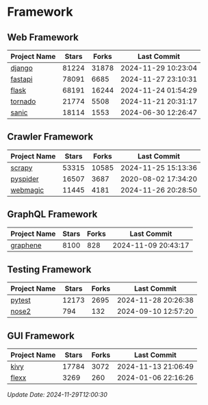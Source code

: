 # Framework

## Web Framework
| Project Name | Stars | Forks | Last Commit |
| ------------ | ----- | ----- | ----------- |
| [django](https://github.com/django/django) | 81224 | 31878 | 2024-11-29 10:23:04 |
| [fastapi](https://github.com/fastapi/fastapi) | 78091 | 6685 | 2024-11-27 23:10:31 |
| [flask](https://github.com/pallets/flask) | 68191 | 16244 | 2024-11-24 01:54:29 |
| [tornado](https://github.com/tornadoweb/tornado) | 21774 | 5508 | 2024-11-21 20:31:17 |
| [sanic](https://github.com/sanic-org/sanic) | 18114 | 1553 | 2024-06-30 12:26:47 |

## Crawler Framework
| Project Name | Stars | Forks | Last Commit |
| ------------ | ----- | ----- | ----------- |
| [scrapy](https://github.com/scrapy/scrapy) | 53315 | 10585 | 2024-11-25 15:13:36 |
| [pyspider](https://github.com/binux/pyspider) | 16507 | 3687 | 2020-08-02 17:34:20 |
| [webmagic](https://github.com/code4craft/webmagic) | 11445 | 4181 | 2024-11-26 20:28:50 |

## GraphQL Framework
| Project Name | Stars | Forks | Last Commit |
| ------------ | ----- | ----- | ----------- |
| [graphene](https://github.com/graphql-python/graphene) | 8100 | 828 | 2024-11-09 20:43:17 |

## Testing Framework
| Project Name | Stars | Forks | Last Commit |
| ------------ | ----- | ----- | ----------- |
| [pytest](https://github.com/pytest-dev/pytest) | 12173 | 2695 | 2024-11-28 20:26:38 |
| [nose2](https://github.com/nose-devs/nose2) | 794 | 132 | 2024-09-10 12:57:20 |

## GUI Framework
| Project Name | Stars | Forks | Last Commit |
| ------------ | ----- | ----- | ----------- |
| [kivy](https://github.com/kivy/kivy) | 17784 | 3072 | 2024-11-13 21:06:49 |
| [flexx](https://github.com/flexxui/flexx) | 3269 | 260 | 2024-01-06 22:16:26 |

*Update Date: 2024-11-29T12:00:30*